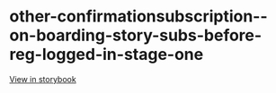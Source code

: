 # other-confirmationsubscription--on-boarding-story-subs-before-reg-logged-in-stage-one

[View in storybook](https://raw.githack.com/Independent-Digital-News-and-Media-Ltd/indy-branch-review/PR-7529-sb/index.html?path=/story/other-confirmationsubscription--on-boarding-story-subs-before-reg-logged-in-stage-one)